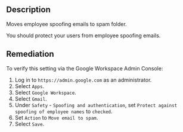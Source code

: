 ## Description

Moves employee spoofing emails to spam folder.

You should protect your users from employee spoofing emails.

## Remediation

To verify this setting via the Google Workspace Admin Console:

1. Log in to `https://admin.google.com` as an administrator.
2. Select `Apps`.
3. Select `Google Workspace`.
4. Select `Gmail`.
5. Under `Safety` - `Spoofing and authentication`, set `Protect against spoofing of employee names` to `checked`.
6. Set `Action` to `Move email to spam`.
7. Select `Save`.
